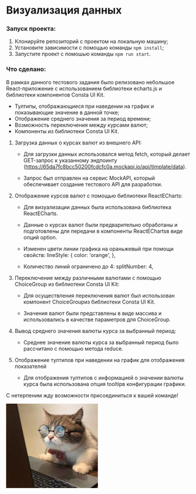 # Визуализация данных

### Запуск проекта:

1. Клонируйте репозиторий с проектом на локальную машину;
2. Установите зависимости с помощью команды `npm install`;
3. Запустите проект с помошью команды `npm run start`.

### Что сделано:

В рамках данного тестового задания было релизовано небольшое React-приложение с использованием библиотеки echarts.js и библиотеки компонентов Consta UI Kit.

- Тултипы, отображающиеся при наведении на график и показывающие значение в данной точке;
- Отображение среднего значения за период времени;
- Возможность переключения между курсами валют;
- Компоненты из библиотеки Consta UI Kit.

1.  Загрузка данных о курсах валют из внешнего API:
       - Для загрузки данных использовался метод fetch, который делает GET-запрос к указанному эндпоинту (https://65da7fc8bcc50200fcdcfc0a.mockapi.io/api/timplate/data).
 
       - Запрос был отправлен на сервис MockAPI, который обеспечивает создание тестового API для разработки.

2.  Отображение курсов валют с помощью библиотеки ReactECharts:

    - Для визуализации данных была использована библиотека ReactECharts.

    - Данные о курсах валют были предварительно обработаны и подготовлены для передачи в компоненты ReactEChartsв виде опций option.

    - Изменен цвети линии графика на ораньжевый при помощи свойств:
lineStyle: {
        color: 'orange',
},

    - Количество линий ограничено до 4:
splitNumber: 4,

3.  Переключение между различными валютами с помощью ChoiceGroup из библиотеки Consta UI Kit:

    - Для осуществления переключения валют был использован компонент ChoiceGroupиз библиотеки Consta UI Kit.

    - Значения валют были представлены в виде массива и использовались в качестве параметров для ChoiceGroup.

4.  Вывод среднего значения валюты курса за выбранный период:

    - Среднее значение валюты курса за выбранный период было рассчитано с помощью метода reduce.

5.  Отображение тултипов при наведении на график для отображения показателей

    - Для отображения тултипов с информацией о значении валюты курса  была использована опция tooltipв конфигурации графики.



С нетерпеним жду возможности присоединиться к вашей команде!
<p align="left">
 <img width="250" src="./assets/coter.jpg" alt="jpg"/>
</p>

